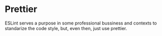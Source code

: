 # Prettier #

ESLint serves a purpose in some professional bussiness and contexts to standarize the code style, but, even then, just use prettier.